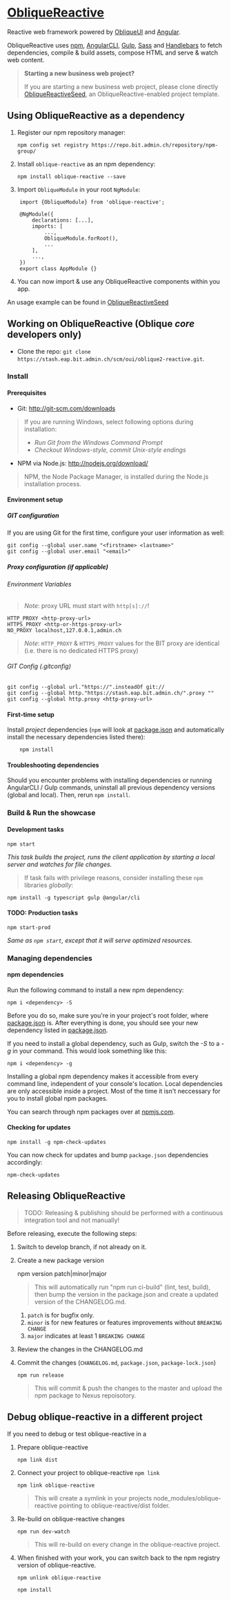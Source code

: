 # [ObliqueReactive](https://stash.eap.bit.admin.ch/projects/OUI/repos/oblique2-reactive/)

Reactive web framework powered by [ObliqueUI](https://stash.eap.bit.admin.ch/projects/OUI/repos/oblique-ui/) and [Angular](https://github.com/angular/angular).

ObliqueReactive uses [npm](https://www.npmjs.com/), [AngularCLI](https://cli.angular.io/), [Gulp](https://github.com/gulpjs/gulp/), [Sass](http://sass-lang.com/) and [Handlebars](http://handlebarsjs.com/) to fetch dependencies, compile & build assets, compose HTML and serve & watch web content.

> **Starting a new business web project?**
>
> If you are starting a new business web project, please clone directly [ObliqueReactiveSeed](https://stash.eap.bit.admin.ch/projects/OUI/repos/oblique2-reactive-seed/), an ObliqueReactive-enabled project template. 

## Using ObliqueReactive as a dependency

1. Register our npm repository manager:

	`npm config set registry https://repo.bit.admin.ch/repository/npm-group/`

2. Install `oblique-reactive` as an npm dependency:

	`npm install oblique-reactive --save`

3. Import `ObliqueModule` in your root `NgModule`:

```
	import {ObliqueModule} from 'oblique-reactive';
	
	@NgModule({
	    declarations: [...],
	    imports: [
	        ...,
	        ObliqueModule.forRoot(),
	        ...
	    ],
	    ...,
	})
	export class AppModule {}
```

4. You can now import & use any ObliqueReactive components within you app.

An usage example can be found in [ObliqueReactiveSeed](https://stash.eap.bit.admin.ch/projects/OUI/repos/oblique2-reactive-seed/)

## Working on ObliqueReactive (Oblique *core* developers only)

- Clone the repo: `git clone https://stash.eap.bit.admin.ch/scm/oui/oblique2-reactive.git`.

### Install

#### Prerequisites

* Git: <http://git-scm.com/downloads>

> If you are running Windows, select following options during installation:
> - _Run Git from the Windows Command Prompt_
> - _Checkout Windows-style, commit Unix-style endings_

* NPM via Node.js: <http://nodejs.org/download/>

> NPM, the Node Package Manager, is installed during the Node.js installation process.

#### Environment setup

##### GIT configuration

If you are using Git for the first time, configure your user information as well:

	git config --global user.name "<firstname> <lastname>"
	git config --global user.email "<email>"

##### Proxy configuration (if applicable)

###### Environment Variables

> *Note*: proxy URL must start with `http[s]://`!

	HTTP_PROXY <http-proxy-url>
	HTTPS_PROXY <http-or-https-proxy-url>
	NO_PROXY localhost,127.0.0.1,admin.ch

> *Note*: `HTTP_PROXY` & `HTTPS_PROXY` values for the BIT proxy are identical (i.e. there is no dedicated HTTPS proxy)

###### GIT Config (.gitconfig)

	git config --global url."https://".insteadOf git://
	git config --global http."https://stash.eap.bit.admin.ch/".proxy ""
	git config --global http.proxy <http-proxy-url>

#### First-time setup

Install *project* dependencies (`npm` will look at [package.json](https://stash.eap.bit.admin.ch/projects/OUI/repos/oblique2-reactive/browse/package.json) and automatically install the necessary dependencies listed there):

		npm install

#### Troubleshooting dependencies

Should you encounter problems with installing dependencies or running AngularCLI / Gulp commands, uninstall all previous dependency versions (global and local). Then, rerun `npm install`.

### Build & Run the showcase

#### Development tasks

	npm start

_This task builds the project, runs the client application by starting a local server and watches for file changes._

> If task fails with privilege reasons, consider installing these `npm` libraries *globally*:

	npm install -g typescript gulp @angular/cli

#### TODO: Production tasks

	npm start-prod

_Same as `npm start`, except that it will serve optimized resources._

### <a name="managing-dependencies"></a> Managing dependencies

#### npm dependencies

Run the following command to install a new npm dependency:

	npm i <dependency> -S

Before you do so, make sure you're in your project's root folder, where [package.json](https://stash.eap.bit.admin.ch/projects/oui/repos/oblique2-reactive/browse/package.json) is.
After everything is done, you should see your new dependency listed in [package.json](https://stash.eap.bit.admin.ch/projects/oui/repos/oblique2-reactive/browse/package.json).

If you need to install a global dependency, such as Gulp, switch the *-S* to a *-g* in your command. This would look something like this:

	npm i <dependency> -g

Installing a global npm dependency makes it accessible from every command line, independent of your console's location. Local dependencies are only accessible inside a project. Most of the time it isn't neccessary for you to install global npm packages.

You can search through npm packages over at [npmjs.com](https://www.npmjs.com/).

#### Checking for updates

	npm install -g npm-check-updates

You can now check for updates and bump `package.json` dependencies accordingly:

	npm-check-updates

## <a name="release"></a> Releasing ObliqueReactive

> TODO: Releasing & publishing should be performed with a continuous integration tool and not manually!

Before releasing, execute the following steps:

1. Switch to develop branch, if not already on it.
2. Create a new package version 

	npm version patch|minor|major
	
	> This will automatically run "npm run ci-build" (lint, test, build), then bump the version in the package.json and create a updated version of the CHANGELOG.md.
	
	1. `patch` is for bugfix only.
	1. `minor` is for new features or features improvements without `BREAKING CHANGE`
	1. `major` indicates at least 1 `BREAKING CHANGE`
	
3. Review the changes in the CHANGELOG.md
1. Commit the changes (`CHANGELOG.md`, `package.json`, `package-lock.json`)

	`npm run release`

	> This will commit & push the changes to the master and upload the npm package to Nexus repoisotory.

## <a name="npm-link"></a> Debug oblique-reactive in a different project
If you need to debug or test oblique-reactive in a 

1. Prepare oblique-reactive

	`npm link dist`

2. Connect your project to oblique-reactive 
	`npm link`
	
	`npm link oblique-reactive`

	> This will create a symlink in your projects node_modules/oblique-reactive pointing to oblique-reactive/dist folder.

3. Re-build on oblique-reactive changes

	`npm run dev-watch`

	> This will re-build on every change in the oblique-reactive project.

4. When finished with your work, you can switch back to the npm registry version of oblique-reactive.

	`npm unlink oblique-reactive`
	
	`npm install`
